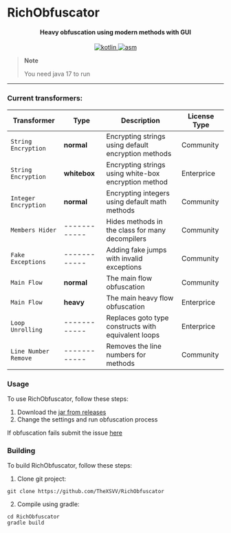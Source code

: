 # RichObfuscator

<h4 align="center">
    Heavy obfuscation using modern methods with GUI
</h4>

<div align="center">
    <a href="https://kotlinlang.org">
        <img alt="kotlin" src="https://img.shields.io/badge/Language-Kotlin-7f52ff">
    </a>
    <a href="https://asm.ow2.io">
        <img alt="asm" src="https://img.shields.io/badge/API-ASM-blue">
    </a>
</div>

> **Note**
> 
> You need java 17 to run

---

### Current transformers:

| Transformer          | Type         | Description                                          | License Type |
|----------------------|--------------|------------------------------------------------------|--------------|
| `String Encryption`  | **normal**   | Encrypting strings using default encryption methods  | Community    |
| `String Encryption`  | **whitebox** | Encrypting strings using white-box encryption method | Enterprice   |
| `Integer Encryption` | **normal**   | Encrypting integers using default math methods       | Community    |
| `Members Hider`      | ------------ | Hides methods in the class for many decompilers      | Community    |
| `Fake Exceptions`    | ------------ | Adding fake jumps with invalid exceptions            | Community    |
| `Main Flow`          | **normal**   | The main flow obfuscation                            | Community    |
| `Main Flow`          | **heavy**    | The main heavy flow obfuscation                      | Enterprice   |
| `Loop Unrolling`     | ------------ | Replaces goto type constructs with equivalent loops  | Enterprice   |
| `Line Number Remove` | ------------ | Removes the line numbers for methods                 | Community    |

### Usage
To use RichObfuscator, follow these steps:

1. Download the [jar from releases](https://github.com/TheXSVV/RichObfuscator/releases)
2. Change the settings and run obfuscation process

If obfuscation fails submit the issue [here](https://github.com/TheXSVV/RichObfuscator/issues)

### Building
To build RichObfuscator, follow these steps:
1. Clone git project:
```
git clone https://github.com/TheXSVV/RichObfuscator
```
2. Compile using gradle:
```
cd RichObfuscator
gradle build
```
